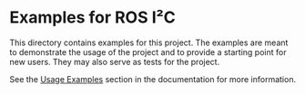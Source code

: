 <!-- MD+:META
title = "Examples for the ROS I²C package."
-->

# Examples for ROS I²C

This directory contains examples for this project. The examples are meant to demonstrate the usage of the project and to provide a starting point for new users. They may also serve as tests for the project.

See the [Usage Examples](../docs/README.md#usage-examples) section in the documentation for more information.

